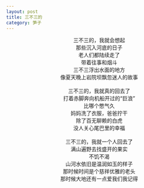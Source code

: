 ```yaml
---
layout: post
title: 三不三的
category: 笋子
---
```


<center>
三不三的，我就会想起 <br>
那些沉入河底的日子 <br>
老人们都陆续走了 <br>
带着往事和烟斗 <br>
三不三浮出水面的地方 <br>
像夏天晚上岩院坝飘忽迷人的故事 <br>
 <br>
三不三的，我就真的回去了 <br>
打着赤脚奔向机船开过的“巨浪” <br>
比哪个憋气久 <br>
妈妈洗了衣服，爸爸拧干 <br>
除了百无聊赖的白虎 <br>
没人关心尾巴里的幸福 <br>
 <br>
三不三的，我就一个人回去了 <br>
满山遍野去找盛开的果实 <br>
不饥不渴 <br>
山河水依旧是温润如玉的样子 <br>
那时候时间是个慈祥优雅的老头 <br>
那时候大地还有一点爱我们我记得 <br>
<br>
</center>
